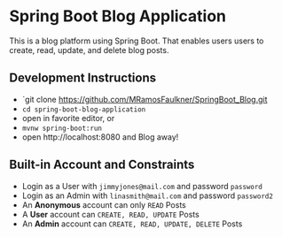 # Spring Boot Blog Application

This is a blog platform using Spring Boot. That enables users users to create, read, update, and delete blog posts.   
## Development Instructions

- `git clone https://github.com/MRamosFaulkner/SpringBoot_Blog.git
- `cd spring-boot-blog-application`
- open in favorite editor, or
- `mvnw spring-boot:run`
- open http://localhost:8080 and Blog away!

## Built-in Account and Constraints

- Login as a User with `jimmyjones@mail.com` and password `password`
- Login as an Admin with `linasmith@mail.com` and password `password2`
- An **Anonymous** account can only `READ` Posts
- A **User** account can `CREATE, READ, UPDATE` Posts
- An **Admin** account can `CREATE, READ, UPDATE, DELETE` Posts

